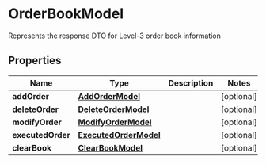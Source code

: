 

# OrderBookModel

Represents the response DTO for Level-3 order book information

## Properties

Name | Type | Description | Notes
------------ | ------------- | ------------- | -------------
**addOrder** | [**AddOrderModel**](AddOrderModel.md) |  |  [optional]
**deleteOrder** | [**DeleteOrderModel**](DeleteOrderModel.md) |  |  [optional]
**modifyOrder** | [**ModifyOrderModel**](ModifyOrderModel.md) |  |  [optional]
**executedOrder** | [**ExecutedOrderModel**](ExecutedOrderModel.md) |  |  [optional]
**clearBook** | [**ClearBookModel**](ClearBookModel.md) |  |  [optional]



